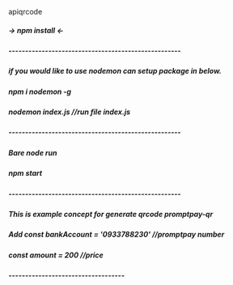  apiqrcode

##### -> npm install <-
##### ----------------------------------------------------
##### if you would like to use nodemon can setup package in below.
##### npm i nodemon -g
##### nodemon index.js //run file index.js 
##### ----------------------------------------------------
##### Bare node run 
##### npm start
##### ----------------------------------------------------
##### This is example concept for generate qrcode promptpay-qr

##### Add const bankAccount = '0933788230' //promptpay number
##### const amount = 200 //price
##### -----------------------------------
